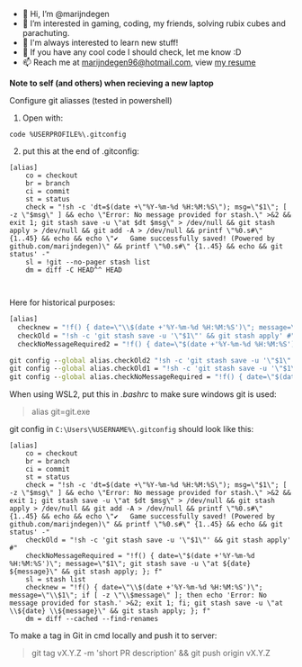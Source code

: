 - 👋 Hi, I’m @marijndegen
- 👀 I’m interested in gaming, coding, my friends, solving rubix cubes and parachuting.
- 🌱 I'm always interested to learn new stuff!
- 💞️ If you have any cool code I should check, let me know :D
- 📫 Reach me at marijndegen96@hotmail.com, view [my resume](http://marijndegen.nl)

**Note to self (and others) when recieving a new laptop**

Configure git aliasses (tested in powershell) 

1. Open with:

`code %USERPROFILE%\.gitconfig`

2. put this at the end of .gitconfig:

```
[alias]
	co = checkout
	br = branch
	ci = commit
	st = status
	check = "!sh -c 'dt=$(date +\"%Y-%m-%d %H:%M:%S\"); msg=\"$1\"; [ -z \"$msg\" ] && echo \"Error: No message provided for stash.\" >&2 && exit 1; git stash save -u \"at $dt $msg\" > /dev/null && git stash apply > /dev/null && git add -A > /dev/null && printf \"%0.s#\" {1..45} && echo && echo \"✔️   Game successfully saved! (Powered by github.com/marijndegen)\" && printf \"%0.s#\" {1..45} && echo && git status' -"
	sl = !git --no-pager stash list
	dm = diff -C HEAD^^ HEAD

	
```

Here for historical purposes:
```cmd
[alias]
  checknew = "!f() { date=\"\\$(date +'%Y-%m-%d %H:%M:%S')\"; message=\"\\$1\"; if [ -z \"\\$message\" ]; then echo 'Error: No message provided for stash.' >&2; exit 1; fi; git stash save -u \"at \\${date} \\${message}\" && git stash apply; }; f"
  checkOld = "!sh -c 'git stash save -u '\"$1\"' && git stash apply' #"
  checkNoMessageRequired2 = "!f() { date=\"$(date +'%Y-%m-%d %H:%M:%S')\"; message=\"$1\"; git stash save -u \"at ${date} ${message}\" && git stash apply; }; f"
```

```cmd
git config --global alias.checkOld2 "!sh -c 'git stash save -u '\"$1\"' && git stash apply' #"
git config --global alias.checkOld1 = "!sh -c 'git stash save -u '\"$1\"' && git stash apply' #"
git config --global alias.checkNoMessageRequired = "!f() { date=\"$(date +'%Y-%m-%d %H:%M:%S')\"; message=\"$1\"; git stash save -u \"at ${date} ${message}\" && git stash apply; }; f"
```

When using WSL2, put this in *.bashrc* to make sure windows git is used:

> alias git=git.exe

git config in `C:\Users\%USERNAME%\.gitconfig` should look like this:
```
[alias]
	co = checkout
	br = branch
	ci = commit
	st = status
	check = "!sh -c 'dt=$(date +\"%Y-%m-%d %H:%M:%S\"); msg=\"$1\"; [ -z \"$msg\" ] && echo \"Error: No message provided for stash.\" >&2 && exit 1; git stash save -u \"at $dt $msg\" > /dev/null && git stash apply > /dev/null && git add -A > /dev/null && printf \"%0.s#\" {1..45} && echo && echo \"✔️   Game successfully saved! (Powered by github.com/marijndegen)\" && printf \"%0.s#\" {1..45} && echo && git status' -"
	checkOld = "!sh -c 'git stash save -u '\"$1\"' && git stash apply' #"
	checkNoMessageRequired = "!f() { date=\"$(date +'%Y-%m-%d %H:%M:%S')\"; message=\"$1\"; git stash save -u \"at ${date} ${message}\" && git stash apply; }; f"
	sl = stash list
	checknew = "!f() { date=\"\\$(date +'%Y-%m-%d %H:%M:%S')\"; message=\"\\$1\"; if [ -z \"\\$message\" ]; then echo 'Error: No message provided for stash.' >&2; exit 1; fi; git stash save -u \"at \\${date} \\${message}\" && git stash apply; }; f"
	dm = diff --cached --find-renames

```

To make a tag in Git in cmd locally and push it to server:
> git tag vX.Y.Z -m 'short PR description' && git push origin vX.Y.Z

<!---
marijndegen/marijndegen is a ✨ special ✨ repository because its `README.md` (this file) appears on your GitHub profile.
You can click the Preview link to take a look at your changes.
--->
